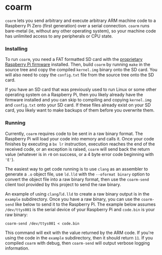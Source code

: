 # coarm

`coarm` lets you send arbitrary and execute arbitrary ARM machine code to a
Raspberry Pi Zero (first generation) over a serial connection. `coarm` runs
bare-metal (ie, without any other operating system), so your machine code has
unlimited access to any peripherals or CPU state.

### Installing

To run `coarm`, you need a FAT formatted SD card with the [proprietary
Raspberry Pi firmware](https://github.com/raspberrypi/firmware) installed. Then,
build `coarm` by running `make` in the source tree and copy the compiled
`kernel.img` binary onto the SD card. You will also need to copy the
`config.txt` file from the source tree onto the SD card.

If you have an SD card that was previously used to run Linux or some other
operating system on a Raspberry Pi, then you likely already have the firmware
installed and you can skip to compiling and copying `kernel.img` and
`config.txt` onto your SD card. If these files already exist on your SD card,
you likely want to make backups of them before you overwrite them.

### Running
Currently, `coarm` requires code to be sent in a raw binary format. The
Raspberry Pi will load your code into memory and calls it. Once your code
finishes by executing a `bx lr` instruction, execution reaches the end of the
received code, or an exception is raised, `coarm` will send back the return
value (whatever is in `r0` on success, or a 4 byte error code beginning with
`'E'`).

The easiest way to get code running is to use `clang` as an assembler to
generate a `.o` object file, use `ld.lld` with the `--oformat binary` option to
convert the object file into a raw binary format, then use the `coarm-send`
client tool provided by this project to send the raw binary.

An example of using `clang`/`ld.lld` to create a raw binary output is in the
`example` subdirectory. Once you have a raw binary, you can use the `coarm-send`
like below to send it to the Raspberry Pi. The example below assumes
`/dev/ttys001` is the serial device of your Raspberry Pi and `code.bin` is your
raw binary:
```
coarm-send /dev/ttys001 < code.bin
```
This command will exit with the value returned by the ARM code. If you're using
the code in the `example` subdirectory, then it should return `11`. If you
compiled `coarm` with debug, then `coarm-send` will output verbose logging
information.
